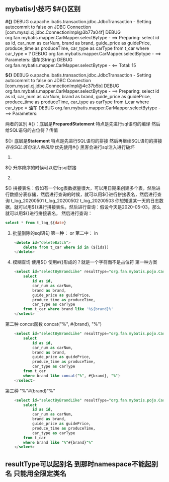 
## mybatis小技巧  $#{}区别

**#{}**
DEBUG o.apache.ibatis.transaction.jdbc.JdbcTransaction - Setting autocommit to false on JDBC Connection [com.mysql.cj.jdbc.ConnectionImpl@3b77a04f]
DEBUG org.fan.mybatis.mapper.CarMapper.selectBytype - ==>  Preparing: select id as id, car_num as carNum, brand as brand, guide_price as guidePrice, produce_time as produceTime, car_type as carType from t_car where car_type = ?
DEBUG org.fan.mybatis.mapper.CarMapper.selectBytype - ==> Parameters: 油车(String) 
DEBUG org.fan.mybatis.mapper.CarMapper.selectBytype - <==      Total: 15


**${}**
DEBUG o.apache.ibatis.transaction.jdbc.JdbcTransaction - Setting autocommit to false on JDBC Connection [com.mysql.cj.jdbc.ConnectionImpl@4c37b5b]
DEBUG org.fan.mybatis.mapper.CarMapper.selectBytype - ==>  Preparing: select id as id, car_num as carNum, brand as brand, guide_price as guidePrice, produce_time as produceTime, car_type as carType from t_car where car_type = 油车
DEBUG org.fan.mybatis.mapper.CarMapper.selectBytype - ==> Parameters: 

两者的区别
#{}：底层是**PreparedStatement** 特点是先进行sql语句的编译 然后给SQL语句的占位符？传值

\${}: 底层是**Statement** 特点是先进行SQL语句的拼接 然后再继续SQL语句的拼接 *存在SQL语句注入的风险*
优先使用#{}  黑客会进行sql注入进行破坏

1.
\${} 升序降序的时候可以进行sql拼接

2.
\${} 拼接表名：假如有一个log表数据量很大，可以用日期来创建多个表，然后进行数据分表存储，然后进行查询的时候，就可以用\${}进行拼接表名，然后进行查询
  t_log_20200501
  t_log_20200502
  t_log_20200503
你想知道某一天的日志数据，就可以用\${}进行拼接表名，然后进行查询：假设今天是2020-05-03，那么就可以用\${}进行拼接表名，
然后进行查询：
```sql
select * from t_log_${date}
```
3. 批量删除的sql语句
第一种： or
第二中： in
```sql
    <delete id="deleteBatch">
        delete from t_car where id in (${ids})
    </delete>

```
4. 模糊查询  使用${}  使用#{}形成的？就是一个字符而不是占位符
第一种方案
```sql
    <select id="selectByBrandLike" resultType="org.fan.mybatis.pojo.Car">
        select
            id as id,
            car_num as carNum,
            brand as brand,
            guide_price as guidePrice,
            produce_time as produceTime,
            car_type as carType
        from t_car where brand like '%${brand}%'
    </select>
```
第二种  concat函数
concat("%", #{brand}, "%")
```sql
    <select id="selectByBrandLike" resultType="org.fan.mybatis.pojo.Car">
        select
            id as id,
            car_num as carNum,
            brand as brand,
            guide_price as guidePrice,
            produce_time as produceTime,
            car_type as carType
        from t_car 
        where brand like concat("%", #{brand}, "%")
    </select>
```
第三种
"%"#{brand}"%"
```sql
    <select id="selectByBrandLike" resultType="org.fan.mybatis.pojo.Car">
        select
            id as id,
            car_num as carNum,
            brand as brand,
            guide_price as guidePrice,
            produce_time as produceTime,
            car_type as carType
        from t_car 
        where brand like "%"#{brand}"%"
    </select>
```
## resultType可以起别名 到那时namespace不能起别名  只能用全限定类名